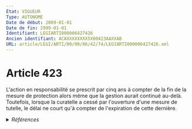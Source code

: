 ```yaml
---
État: VIGUEUR
Type: AUTONOME
Date de début: 2009-01-01
Date de fin: 2999-01-01
Identifiant: LEGIARTI000006427426
Ancien identifiant: ACAXXXXXXXX5X00423AAXXAB
URL: article/LEGI/ARTI/00/00/06/42/74/LEGIARTI000006427426.xml
---
```


<h1>Article 423</h1>

L'action en responsabilité se prescrit par cinq ans à compter de la fin de la
mesure de protection alors même que la gestion aurait continué au-delà.
Toutefois, lorsque la curatelle a cessé par l'ouverture d'une mesure de tutelle,
le délai ne court qu'à compter de l'expiration de cette dernière.


<details>
  <summary><em>Références</em></summary>

  <h2>Articles faisant référence à l'article</h2>
  
  <ul>
    <li>
      <a href="https://legal.tricoteuses.fr//redirection/LEGIARTI000006284898?vers=git&vers=legifrance">LOI n° 2007-308 du 5 mars 2007 portant réforme de la protection juridique des majeurs - article 7 ENTIEREMENT_MODIF</a> MODIFICATION cible
    </li>
  </ul>
  
  <h2>Références faites par l'article</h2>
  
  <ul>
    <li>
      CODIFICATION source Loi 1803-03-14
    </li>
    <li>
      2007-03-05 MODIFICATION source <a href="https://legal.tricoteuses.fr//redirection/LEGIARTI000006284898?vers=git&vers=legifrance">LOI n° 2007-308 du 5 mars 2007 portant réforme de la protection juridique des majeurs - article 7 ENTIEREMENT_MODIF</a>
    </li>
  </ul>
</details>

